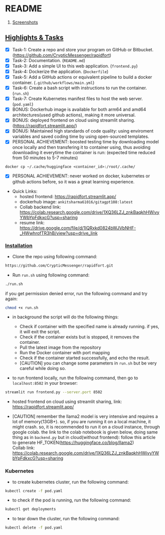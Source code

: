 # README

1. [Screenshots](#Screenshots)

## [Highlights & Tasks](#Highlights)

- [x] Task-1: Create a repo and store your program on GitHub or Bitbucket. (https://github.com/CrypticMessenger/rapidfort)
- [x] Task-2: Documentation. (`README.md`)
- [x] Task-3: Add a simple UI to this web application. (`frontend.py`)
- [x] Task-4: Dockerize the application. (`Dockerfile`)
- [x] Task-5: Add a GitHub actions or equivalent pipeline to build a docker container. (`.github/workflows/main.yml`)
- [x] Task-6: Create a bash script with instructions to run the container. (`run.sh`)
- [x] Task-7: Create Kubernetes manifest files to host the web server. (`pod.yaml`)
- [x] BONUS: Dockerhub image is available for both arm64 and amd64 architectures(used github actions), making it more universal.
- [x] BONUS: deployed frontend on cloud using streamlit sharing. (https://rapidfort.streamlit.app/)
- [x] BONUS: Maintained high standards of code quality: using enviroment variables and saved coding time by using open-sourced templates.
- [x] PERSONAL ACHIEVEMENT: boosted testing time by downloading model once locally and then transfering it to container using, thus avoiding downloading it everytime the container is run: (expected time reduced from 50 minutes to 5-7 minutes)

```
docker cp ~/.cache/huggingface <container_id>:/root/.cache/
```

- [x] PERSONAL ACHIEVEMENT: never worked on docker, kubernetes or github actions before, so it was a great learning experience.

- Quick Links:
  - hosted frontend: https://rapidfort.streamlit.app/
  - dockerhub image: `ankitsharma61016/gitagpt108:latest`
  - Collab backend link: https://colab.research.google.com/drive/1XQ36LZJ_znkBaqkhHWivyYWbYpFdkxcG?usp=sharing
  - resume link: https://drive.google.com/file/d/1IQRxkd0824bWJVbNHF-_HWwhrofTR3hB/view?usp=drive_link

### [Installation](#installation)

- Clone the repo using following command:

```bash
https://github.com/CrypticMessenger/rapidfort.git
```

- Run `run.sh` using following command:

```bash
./run.sh
```

if you get permission denied error, run the following command and try again:

```bash
chmod +x run.sh
```

- in background the script will do the following things:

  - Check if container with the specified name is already running. if yes, it will exit the script.
  - Check if the container exists but is stopped, it removes the container.
  - Pull the latest image from the repository
  - Run the Docker container with port mapping
  - Check if the container started successfully, and echo the result.
  - [CAUTION] you can change some parameters in `run.sh` but be very careful while doing so.

- to run frontend locally, run the following command, then go to `localhost:8502` in your browser:

```bash
streamlit run frontend.py --server.port 8502
```

- hosted frontend on cloud using streamlit sharing, link: https://rapidfort.streamlit.app/

- [CAUTION] remember the llama2 model is very intensive and requires a lot of memory(13GB+). so, if you are running it on a local machine, it might crash. so, it is recommended to run it on a cloud instance, through google colab. the link to the colab notebook is given below, doing same thing as in `backend.py` but in cloud(without frontend):
  follow this article to generate HF_TOKEN(https://huggingface.co/blog/llama2)<br/>
  Collab link: https://colab.research.google.com/drive/1XQ36LZJ_znkBaqkhHWivyYWbYpFdkxcG?usp=sharing

### Kubernetes

- to create kubernetes cluster, run the following command:

```bash
kubectl create -f pod.yaml
```

- to check if the pod is running, run the following command:

```bash
kubectl get deployments
```

- to tear down the cluster, run the following command:

```bash
kubectl delete -f pod.yaml
```
